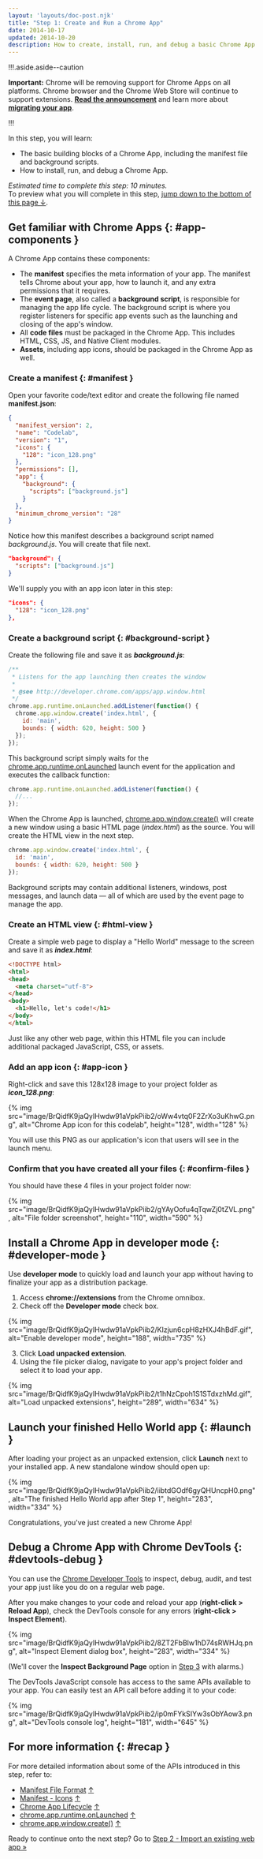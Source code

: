 ```yaml
---
layout: 'layouts/doc-post.njk'
title: "Step 1: Create and Run a Chrome App"
date: 2014-10-17
updated: 2014-10-20
description: How to create, install, run, and debug a basic Chrome App.
---
```


!!!.aside.aside--caution

**Important:** Chrome will be removing support for Chrome Apps on all platforms. Chrome browser and
the Chrome Web Store will continue to support extensions. [**Read the announcement**][1] and learn
more about [**migrating your app**][2].

!!!

In this step, you will learn:

- The basic building blocks of a Chrome App, including the manifest file and background scripts.
- How to install, run, and debug a Chrome App.

_Estimated time to complete this step: 10 minutes._  
To preview what you will complete in this step, [jump down to the bottom of this page ↓][3].

## Get familiar with Chrome Apps {: #app-components }

A Chrome App contains these components:

- The **manifest** specifies the meta information of your app. The manifest tells Chrome about your
  app, how to launch it, and any extra permissions that it requires.
- The **event page**, also called a **background script**, is responsible for managing the app life
  cycle. The background script is where you register listeners for specific app events such as the
  launching and closing of the app's window.
- All **code files** must be packaged in the Chrome App. This includes HTML, CSS, JS, and Native
  Client modules.
- **Assets**, including app icons, should be packaged in the Chrome App as well.

### Create a manifest {: #manifest }

Open your favorite code/text editor and create the following file named **manifest.json**:

```json
{
  "manifest_version": 2,
  "name": "Codelab",
  "version": "1",
  "icons": {
    "128": "icon_128.png"
  },
  "permissions": [],
  "app": {
    "background": {
      "scripts": ["background.js"]
    }
  },
  "minimum_chrome_version": "28"
}
```

Notice how this manifest describes a background script named _background.js_. You will create that
file next.

```json
"background": {
  "scripts": ["background.js"]
}
```

We'll supply you with an app icon later in this step:

```json
"icons": {
  "128": "icon_128.png"
},
```

### Create a background script {: #background-script }

Create the following file and save it as **_background.js_**:

```js
/**
 * Listens for the app launching then creates the window
 *
 * @see http://developer.chrome.com/apps/app.window.html
 */
chrome.app.runtime.onLaunched.addListener(function() {
  chrome.app.window.create('index.html', {
    id: 'main',
    bounds: { width: 620, height: 500 }
  });
});
```

This background script simply waits for the [chrome.app.runtime.onLaunched][4] launch event for the
application and executes the callback function:

```js
chrome.app.runtime.onLaunched.addListener(function() {
  //...
});
```

When the Chrome App is launched, [chrome.app.window.create()][5] will create a new window using a
basic HTML page (_index.html_) as the source. You will create the HTML view in the next step.

```js
chrome.app.window.create('index.html', {
  id: 'main',
  bounds: { width: 620, height: 500 }
});
```

Background scripts may contain additional listeners, windows, post messages, and launch data — all
of which are used by the event page to manage the app.

### Create an HTML view {: #html-view }

Create a simple web page to display a "Hello World" message to the screen and save it as
**_index.html_**:

```html
<!DOCTYPE html>
<html>
<head>
  <meta charset="utf-8">
</head>
<body>
  <h1>Hello, let's code!</h1>
</body>
</html>
```

Just like any other web page, within this HTML file you can include additional packaged JavaScript,
CSS, or assets.

### Add an app icon {: #app-icon }

Right-click and save this 128x128 image to your project folder as **_icon_128.png_**:

{% img src="image/BrQidfK9jaQyIHwdw91aVpkPiib2/oWw4vtq0F2ZrXo3uKhwG.png",
       alt="Chrome App icon for this codelab", height="128", width="128" %}

You will use this PNG as our application's icon that users will see in the launch menu.

### Confirm that you have created all your files {: #confirm-files }

You should have these 4 files in your project folder now:

{% img src="image/BrQidfK9jaQyIHwdw91aVpkPiib2/gYAyOofu4qTqwZj0tZVL.png",
       alt="File folder screenshot", height="110", width="590" %}

## Install a Chrome App in developer mode {: #developer-mode }

Use **developer mode** to quickly load and launch your app without having to finalize your app as a
distribution package.

1.  Access **chrome://extensions** from the Chrome omnibox.
2.  Check off the **Developer mode** check box.

{% img src="image/BrQidfK9jaQyIHwdw91aVpkPiib2/KIzjun6cpH8zHXJ4hBdF.gif",
       alt="Enable developer mode", height="188", width="735" %}

3.  Click **Load unpacked extension**.
4.  Using the file picker dialog, navigate to your app's project folder and select it to load your
    app.

{% img src="image/BrQidfK9jaQyIHwdw91aVpkPiib2/t1hNzCpoh1S1STdxzhMd.gif",
       alt="Load unpacked extensions", height="289", width="634" %}

## Launch your finished Hello World app {: #launch }

After loading your project as an unpacked extension, click **Launch** next to your installed app. A
new standalone window should open up:

{% img src="image/BrQidfK9jaQyIHwdw91aVpkPiib2/iibtdGOdf6gyQHUncpH0.png",
       alt="The finished Hello World app after Step 1", height="283", width="334" %}

Congratulations, you've just created a new Chrome App!

## Debug a Chrome App with Chrome DevTools {: #devtools-debug }

You can use the [Chrome Developer Tools][6] to inspect, debug, audit, and test your app just like
you do on a regular web page.

After you make changes to your code and reload your app (**right-click > Reload App**), check the
DevTools console for any errors (**right-click > Inspect Element**).

{% img src="image/BrQidfK9jaQyIHwdw91aVpkPiib2/8ZT2FbBlw1hD74sRWHJq.png",
       alt="Inspect Element dialog box", height="283", width="334" %}

(We'll cover the **Inspect Background Page** option in [Step 3][7] with alarms.)

The DevTools JavaScript console has access to the same APIs available to your app. You can easily
test an API call before adding it to your code:

{% img src="image/BrQidfK9jaQyIHwdw91aVpkPiib2/ip0mFYkSIYw3sObYAow3.png",
       alt="DevTools console log", height="181", width="645" %}

## For more information {: #recap }

For more detailed information about some of the APIs introduced in this step, refer to:

- [Manifest File Format][8] [↑][9]
- [Manifest - Icons][10] [↑][11]
- [Chrome App Lifecycle][12] [↑][13]
- [chrome.app.runtime.onLaunched][14] [↑][15]
- [chrome.app.window.create()][16] [↑][17]

Ready to continue onto the next step? Go to [Step 2 - Import an existing web app »][18]

[1]: https://blog.chromium.org/2020/01/moving-forward-from-chrome-apps.html
[2]: https://developer.chrome.com/apps/migration
[3]: #launch
[4]: /apps/app_runtime.html#event-onLaunched
[5]: /apps/app_window.html#method-create
[6]: /devtools
[7]: app_codelab_alarms.html
[8]: /apps/manifest "Read 'Manifest File Format' in the Chrome developer docs"
[9]: #manifest "This feature mentioned in 'Create a manifest'"
[10]: /apps/manifest/icons "Read 'Manifest - Icons' in the Chrome developer docs"
[11]: #app-icon "This feature mentioned in 'Add an app icon'"
[12]: app_lifecycle.html "Read 'Manifest File Format' in the Chrome developer docs"
[13]: #background-script "This feature mentioned in 'Create a background script'"
[14]:
  /apps/app_runtime.html#event-onLaunched
  "Read 'chrome.app.runtime.onLaunched' in the Chrome developer docs"
[15]: #background-script "This feature mentioned in 'Create a background script'"
[16]:
  /apps/app_window.html#method-create
  "Read 'chrome.app.window.create()' in the Chrome developer docs"
[17]: #background-script "This feature mentioned in 'Create a background script'"
[18]: app_codelab_import_todomvc.html
